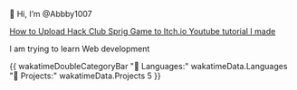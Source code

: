 👋 Hi, I’m @Abbby1007

<a href= "https://www.youtube.com/watch?v=5-GTzExnOYA&t=52s" > How to Upload Hack Club Sprig Game to Itch.io Youtube tutorial I made </a>

I am trying to learn Web development

{{ wakatimeDoubleCategoryBar "💾 Languages:" wakatimeData.Languages "💼 Projects:" wakatimeData.Projects 5 }}

<!---
Abbby1007/Abbby1007 is a ✨ special ✨ repository because its `README.md` (this file) appears on your GitHub profile.
You can click the Preview link to take a look at your changes.
--->
